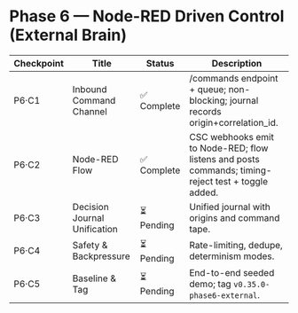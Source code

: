 # Phase 6 — Node-RED Driven Control (External Brain)

| Checkpoint | Title | Status | Description |
|-------------|--------|---------|-------------|
| P6·C1 | Inbound Command Channel | ✅ Complete | /commands endpoint + queue; non-blocking; journal records origin+correlation_id. |
| P6·C2 | Node-RED Flow | ✅ Complete | CSC webhooks emit to Node-RED; flow listens and posts commands; timing-reject test + toggle added. |
| P6·C3 | Decision Journal Unification | ⏳ Pending | Unified journal with origins and command tape. |
| P6·C4 | Safety & Backpressure | ⏳ Pending | Rate-limiting, dedupe, determinism modes. |
| P6·C5 | Baseline & Tag | ⏳ Pending | End-to-end seeded demo; tag `v0.35.0-phase6-external`. |
